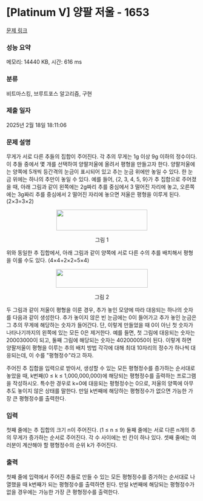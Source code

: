 # [Platinum V] 양팔 저울 - 1653 

[문제 링크](https://www.acmicpc.net/problem/1653) 

### 성능 요약

메모리: 14440 KB, 시간: 616 ms

### 분류

비트마스킹, 브루트포스 알고리즘, 구현

### 제출 일자

2025년 2월 18일 18:11:06

### 문제 설명

<p>무게가 서로 다른 추들의 집합이 주어진다. 각 추의 무게는 1g 이상 9g 이하의 정수이다. 이 추들 중에서 몇 개를 선택하여 양팔저울에 올려서 평형을 만들고자 한다. 양팔저울에는 양쪽에 5개씩 등간격의 눈금이 표시되어 있고 추는 눈금 위에만 놓일 수 있다. 한 눈금 위에는 하나의 추만이 놓일 수 있다. 예를 들어, {2, 3, 4, 5, 9}가 추 집합으로 주어졌을 때, 아래 그림과 같이 왼쪽에는 2g짜리 추를 중심에서 3 떨어진 자리에 놓고, 오른쪽에는 3g짜리 추를 중심에서 2 떨어진 자리에 놓으면 저울은 평형을 이루게 된다. (2×3=3×2)</p>

<p style="text-align: center;"><img alt="" height="55" src="https://www.acmicpc.net/JudgeOnline/upload/201005/wjdnf1.PNG" width="240"></p>

<p style="text-align: center;">그림 1</p>

<p>위와 동일한 추 집합에서, 아래 그림과 같이 양쪽에 서로 다른 수의 추를 배치해서 평형을 이룰 수도 있다. (4×4+2×2=5×4)</p>

<p style="text-align: center;"><img alt="" height="49" src="https://www.acmicpc.net/JudgeOnline/upload/201005/wjdnf2.PNG" width="242"></p>

<p style="text-align: center;">그림 2</p>

<p>두 그림과 같이 저울이 평형을 이룬 경우, 추가 놓인 모양에 따라 대응되는 하나의 숫자를 다음과 같이 생성한다. 추가 놓이지 않은 빈 눈금에는 0이 들어가고 추가 놓인 눈금은 그 추의 무게에 해당하는 숫자가 들어간다. 단, 이렇게 만들었을 때 0이 아닌 첫 숫자가 나타나기까지의 왼쪽에 있는 모든 0은 제거한다. 예를 들면, 첫 그림에 대응되는 숫자는 20003000이 되고, 둘째 그림에 해당되는 숫자는 402000050이 된다. 이렇게 하면 양팔저울이 평형을 이루는 추의 배치 방법 각각에 대해 최대 10자리의 정수가 하나씩 대응되는데, 이 수를 "평형정수"라고 하자.</p>

<p>주어진 추 집합을 입력으로 받아서, 생성할 수 있는 모든 평형정수를 증가하는 순서대로 놓았을 때, k번째(0 ≤ k ≤ 1,000,000,000)에 해당되는 평형정수를 출력하는 프로그램을 작성하시오. 특수한 경우로 k=0에 대응되는 평형정수는 0으로, 저울의 양쪽에 아무 추도 놓이지 않은 상태를 말한다. 만일 k번째에 해당하는 평형정수가 없으면 가능한 가장 큰 평형정수를 출력한다.</p>

### 입력 

 <p>첫째 줄에는 추 집합의 크기 n이 주어진다. (1 ≤ n ≤ 9) 둘째 줄에는 서로 다른 n개의 추의 무게가 증가하는 순서로 주어진다. 각 수 사이에는 빈 칸이 하나 있다. 셋째 줄에는 여러분이 계산해야 할 평형정수의 순위 k가 주어진다.</p>

### 출력 

 <p>첫째 줄에 입력에서 주어진 추들로 만들 수 있는 모든 평형정수를 증가하는 순서대로 나열했을 때 k번째가 되는 평형정수를 출력하면 된다. 만일 k번째에 해당되는 평형정수가 없을 경우에는 가능한 가장 큰 평형정수를 출력한다.</p>

